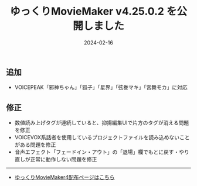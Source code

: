 ﻿---
title: ゆっくりMovieMaker v4.25.0.2 を公開しました
date: 2024-02-16
tags: [YMM4,お知らせ]
---
## 追加
- VOICEPEAK「邪神ちゃん」「狐子」「星界」「弦巻マキ」「宮舞モカ」に対応
## 修正
- 数値読み上げタグが連続していると、抑揚編集UIで片方のタグが消える問題を修正
- VOICEVOX系話者を使用しているプロジェクトファイルを読み込めないことがある問題を修正
- 音声エフェクト「フェードイン・アウト」の「退場」欄でもとに戻す・やり直しが正常に動作しない問題を修正

---

- [ゆっくりMovieMaker4配布ページはこちら](../index.md)